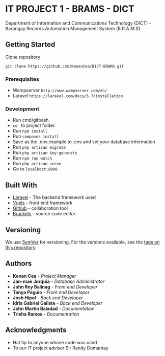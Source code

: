 # IT PROJECT 1 - BRAMS - DICT

Department of Information and Communications Technology (DICT) - Barangay Records Automation Management System (B.R.A.M.S)

## Getting Started

Clone repository

```
git clone https://github.com/KenanCea/DICT-BRAMS.git
```

### Prerequisites
* Wampserver ` http://www.wampserver.com/en/ `
* Laravel ` https://laravel.com/docs/5.7/installation `

### Development
* Run cmd/gitbash
* `cd ` to project folder.  
* Run ` npm install `
* Run ` composer install `
* Save as the .env.example to .env and set your database information
* Run ` php artisan migrate `
* Run ` php artisan key:generate `
* Run ` npm run watch `
* Run ` php artisan serve `
* Go to ` localhost:8000 `

## Built With

* [Laravel](http://www.dropwizard.io/1.0.2/docs/) - The backend framework used
* [Vuejs](https://maven.apache.org/) - front end framework
* [Github](https://rometools.github.io/rome/) - collaboration tool
* [Brackets](https://rometools.github.io/rome/) - source code editor

## Versioning

We use [SemVer](http://semver.org/) for versioning. For the versions available, see the [tags on this repository](https://github.com/KenanCea/DICT-BRAMS/releases). 

## Authors

* **Kenan Cea** - *Project Manager*
* **Jan-mae Jorquia** - *Database Administrator*
* **John Rey Balinag** - *Front end Developer*
* **Tanya Paguio** - *Front end Developer*
* **Josh Hipol** - *Back end Developer*
* **Idris Gabriel Galiste** - *Back end Developer*
* **John Martin Baladad** - *Documentation*
* **Trisha Ramos** - *Documentation*

## Acknowledgments

* Hat tip to anyone whose code was used
* To our IT project adviser Sir Randy Domantay

